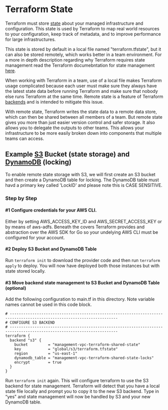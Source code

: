 # Terraform State

Terraform must store [state](https://www.terraform.io/docs/state/index.html) about your managed infrastructure and configuration. This state is used by Terraform to map real world resources to your configuration, keep track of metadata, and to improve performance for large infrastructures.

This state is stored by default in a local file named "terraform.tfstate", but it can also be stored remotely, which works better in a team environment. For a more in depth description regarding why Terraform requires state management read the Terraform documebntation for state management [here](https://www.terraform.io/docs/state/purpose.html).

When working with Terraform in a team, use of a local file makes Terraform usage complicated because each user must make sure they always have the latest state data before running Terraform and make sure that nobody else runs Terraform at the same time. Remote state is a feature of Terraform [backends](https://www.terraform.io/docs/backends/index.html) and is intended to mitigate this issue.

With remote state, Terraform writes the state data to a remote data store, which can then be shared between all members of a team. But remote state gives you more than just easier version control and safer storage. It also allows you to delegate the outputs to other teams. This allows your infrastructure to be more easily broken down into components that multiple teams can access.

## Example [S3](https://aws.amazon.com/s3/) Bucket (state storage) and [DynamoDB](https://aws.amazon.com/dynamodb/) (locking)

To enable remote state storage with S3, we will first create an S3 bucket and then create a DynamoDB table for locking. The DynamoDB table must havd a primary key called 'LockID' and please note this is CASE SENSITIVE.

### Step by Step

#### #1 Configure credentials for your AWS CLI.
Either by setting AWS_ACCESS_KEY_ID and AWS_SECRET_ACCESS_KEY or by means of aws-adfs. Beneath the covers Terraform provides and abstraction over the AWS SDK for Go so your undelying AWS CLI must be configured for your account.

#### #2 Deploy S3 Bucket and DynamoDB Table
Run ```terraform init``` to download the provider code and then run ```terraform apply``` to deploy. You will now have deployed both those instances but with state stored locally.


#### #3 Move backend state management to S3 Bucket and DynamoDB Table (optional)
Add the following configuration to main.tf in this directory. Note variable names cannot be used in this code block.

```
# ----------------------------------------------------------------------------------------------------------------------
# CONFIGURE S3 BACKEND
# ----------------------------------------------------------------------------------------------------------------------
terraform {
  backend "s3" {
    bucket         = "management-vpc-terraform-shared-state"
    key            = "global/s3/terraform.tfstate"
    region         = "us-east-1"
    dynamodb_table = "management-vpc-terraform-shared-state-locks"
    encrypt        = true
  }
}
```

Run ```terraform init``` again. This will configure terraform to use the S3 backend for state management. Terraform will detect that you have a local state file locally and prompt you to copy it to the new S3 backend. Type in “yes" and state management will now be handled by S3 and your new DynamoDB table.
